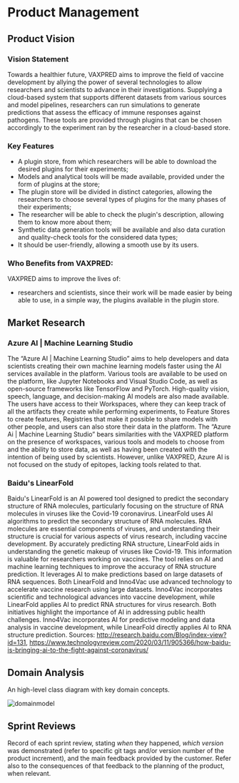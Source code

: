 # Product Management

## Product Vision

### Vision Statement

Towards a healthier future, VAXPRED aims to improve the field of vaccine development by allying the power of several technologies to allow researchers and scientists to advance in their investigations. Supplying a cloud-based system that supports different datasets from various sources and model pipelines, researchers can run simulations to generate predictions that assess the efficacy of immune responses against pathogens. These tools are provided through plugins that can be chosen accordingly to the experiment ran by the researcher in a cloud-based store.


### Key Features

- A plugin store, from which researchers will be able to download the desired plugins for their experiments;
- Models and analytical tools will be made available, provided under the form of plugins at the store;
- The plugin store will be divided in distinct categories, allowing the researchers to choose several types of plugins for the many phases of their experiments;
- The researcher will be able to check the plugin's description, allowing them to know more about them;
- Synthetic data generation tools will be available and also data curation and quality-check tools for the considered data types;
- It should be user-friendly, allowing a smooth use by its users.


### Who Benefits from VAXPRED:

VAXPRED aims to improve the lives of:
- researchers and scientists, since their work will be made easier by being able to use, in a simple way, the plugins available in the plugin store.

## Market Research

### Azure AI | Machine Learning Studio

The “Azure AI | Machine Learning Studio” aims to help developers and data scientists creating their own machine learning models faster using the AI services available in the platform. Various tools are available to be used on the platform, like Jupyter Notebooks and Visual Studio Code, as well as open-source frameworks like TensorFlow and PyTorch. High-quality vision, speech, language, and decision-making AI models are also made available. The users have access to their Workspaces, where they can keep track of all the artifacts they create while performing experiments, to Feature Stores to create features, Registries that make it possible to share models with other people, and users can also store their data in the platform. 
The “Azure Ai | Machine Learning Studio” bears similarities with the VAXPRED platform on the presence of workspaces, various tools and models to choose from and the ability to store data, as well as having been created with the intention of being used by scientists. However, unlike VAXPRED, Azure AI is not focused on the study of epitopes, lacking tools related to that.

### Baidu's LinearFold

Baidu's LinearFold is an AI powered tool designed to predict the secondary structure of RNA molecules, particularly focusing on the structure of RNA molecules in viruses like the Covid-19 coronavirus. LinearFold uses AI algorithms to predict the secondary structure of RNA molecules. RNA molecules are essential components of viruses, and understanding their structure is crucial for various aspects of virus research, including vaccine development. By accurately predicting RNA structure, LinearFold aids in understanding the genetic makeup of viruses like Covid-19. This information is valuable for researchers working on vaccines. The tool relies on AI and machine learning techniques to improve the accuracy of RNA structure prediction. It leverages AI to make predictions based on large datasets of RNA sequences.
Both LinearFold and Inno4Vac use advanced technology to accelerate vaccine research using large datasets. Inno4Vac incorporates scientific and technological advances into vaccine development, while LinearFold applies AI to predict RNA structures for virus research. Both initiatives highlight the importance of AI in addressing public health challenges. Inno4Vac incorporates AI for predictive modeling and data analysis in vaccine development, while LinearFold directly applies AI to RNA structure prediction.
Sources: http://research.baidu.com/Blog/index-view?id=131, https://www.technologyreview.com/2020/03/11/905366/how-baidu-is-bringing-ai-to-the-fight-against-coronavirus/

## Domain Analysis

An high-level class diagram with key domain concepts.

![domainmodel](https://github.com/FEUP-MEIC-DS-2023-1MEIC08/VAXPRED/assets/72468538/900d561b-80c3-42d4-8a13-e6a9a1faced8)

## Sprint Reviews

Record of each sprint review, stating *when* they happened, *which version* was demonstrated (refer to specific git tags and/or version number of the product increment), and the main feedback provided by the customer. Refer also to the consequences of that feedback to the planning of the product, when relevant.
